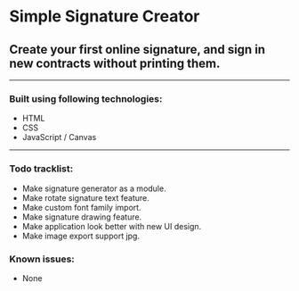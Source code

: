 # Simple Signature Creator

## Create your first online signature, and sign in new contracts without printing them.

---

### Built using following technologies:

- HTML
- CSS
- JavaScript / Canvas

---

### Todo tracklist:

- Make signature generator as a module.
- Make rotate signature text feature.
- Make custom font family import.
- Make signature drawing feature.
- Make application look better with new UI design.
- Make image export support jpg.

### Known issues:

- None
